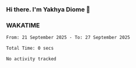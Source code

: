 ### Hi there. I'm Yakhya Diome 👋

### WAKATIME
<!--START_SECTION:waka-->

```txt
From: 21 September 2025 - To: 27 September 2025

Total Time: 0 secs

No activity tracked
```

<!--END_SECTION:waka-->
